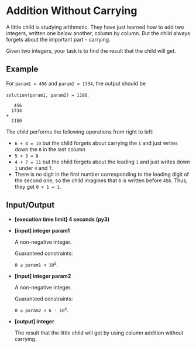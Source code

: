 # Addition Without Carrying

A little child is studying arithmetic. They have just learned how to add two integers, written one below another, column by column. But the child always forgets about the important part - carrying.

Given two integers, your task is to find the result that the child will get.

## Example

For `param1 = 456` and `param2 = 1734`, the output should be

`solution(param1, param2) = 1180`.

```
   456
  1734
+ ____
  1180
```

The child performs the following operations from right to left:

- `6 + 4 = 10` but the child forgets about carrying the `1` and just writes down the `0` in the last column
- `5 + 3 = 8`
- `4 + 7 = 11` but the child forgets about the leading `1` and just writes down `1` under `4` and `7`.
- There is no digit in the first number corresponding to the leading digit of the second one, so the child imagines that `0` is written before `456`. Thus, they get `0 + 1 = 1`.

## Input/Output

- **[execution time limit] 4 seconds (py3)**

- **[input] integer param1**

	A non-negative integer.

	Guaranteed constraints:

	<code>0 ≤ param1 < 10<sup>5</sup></code>.

- **[input] integer param2**

	A non-negative integer.

	Guaranteed constraints:

	<code>0 ≤ param2 < 6 · 10<sup>4</sup></code>.

- **[output] integer**

	The result that the little child will get by using column addition without carrying.
